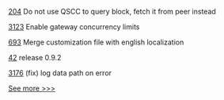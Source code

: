
[204](https://github.com/hyperledger-labs/fabric-smart-client/pull/204) Do not use QSCC to query block, fetch it from peer instead

[3123](https://github.com/hyperledger/fabric/pull/3123) Enable gateway concurrency limits

[693](https://github.com/hyperledger-labs/business-partner-agent/pull/693) Merge customization file with english localization

[42](https://github.com/hyperledger-labs/business-partner-agent-chart/pull/42) release 0.9.2

[3176](https://github.com/hyperledger/besu/pull/3176) (fix) log data path on error


[See more >>>](https://start-here.hyperledger.org/pull-requests)
